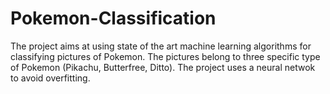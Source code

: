 # Pokemon-Classification
The project aims at using state of the art machine learning algorithms for classifying pictures of Pokemon. The pictures belong to three specific type of Pokemon (Pikachu, Butterfree, Ditto). The project uses a neural netwok to avoid overfitting.
